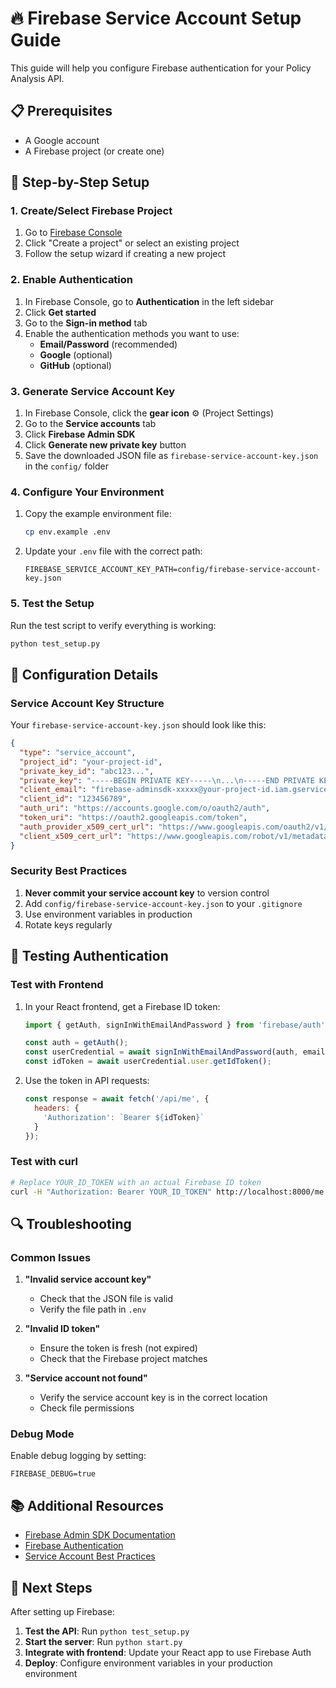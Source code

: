 # 🔥 Firebase Service Account Setup Guide

This guide will help you configure Firebase authentication for your Policy Analysis API.

## 📋 Prerequisites

- A Google account
- A Firebase project (or create one)

## 🚀 Step-by-Step Setup

### 1. Create/Select Firebase Project

1. Go to [Firebase Console](https://console.firebase.google.com/)
2. Click "Create a project" or select an existing project
3. Follow the setup wizard if creating a new project

### 2. Enable Authentication

1. In Firebase Console, go to **Authentication** in the left sidebar
2. Click **Get started**
3. Go to the **Sign-in method** tab
4. Enable the authentication methods you want to use:
   - **Email/Password** (recommended)
   - **Google** (optional)
   - **GitHub** (optional)

### 3. Generate Service Account Key

1. In Firebase Console, click the **gear icon** ⚙️ (Project Settings)
2. Go to the **Service accounts** tab
3. Click **Firebase Admin SDK**
4. Click **Generate new private key** button
5. Save the downloaded JSON file as `firebase-service-account-key.json` in the `config/` folder

### 4. Configure Your Environment

1. Copy the example environment file:
   ```bash
   cp env.example .env
   ```

2. Update your `.env` file with the correct path:
   ```
   FIREBASE_SERVICE_ACCOUNT_KEY_PATH=config/firebase-service-account-key.json
   ```

### 5. Test the Setup

Run the test script to verify everything is working:

```bash
python test_setup.py
```

## 🔧 Configuration Details

### Service Account Key Structure

Your `firebase-service-account-key.json` should look like this:

```json
{
  "type": "service_account",
  "project_id": "your-project-id",
  "private_key_id": "abc123...",
  "private_key": "-----BEGIN PRIVATE KEY-----\n...\n-----END PRIVATE KEY-----\n",
  "client_email": "firebase-adminsdk-xxxxx@your-project-id.iam.gserviceaccount.com",
  "client_id": "123456789",
  "auth_uri": "https://accounts.google.com/o/oauth2/auth",
  "token_uri": "https://oauth2.googleapis.com/token",
  "auth_provider_x509_cert_url": "https://www.googleapis.com/oauth2/v1/certs",
  "client_x509_cert_url": "https://www.googleapis.com/robot/v1/metadata/x509/firebase-adminsdk-xxxxx%40your-project-id.iam.gserviceaccount.com"
}
```

### Security Best Practices

1. **Never commit your service account key** to version control
2. Add `config/firebase-service-account-key.json` to your `.gitignore`
3. Use environment variables in production
4. Rotate keys regularly

## 🧪 Testing Authentication

### Test with Frontend

1. In your React frontend, get a Firebase ID token:
   ```javascript
   import { getAuth, signInWithEmailAndPassword } from 'firebase/auth';
   
   const auth = getAuth();
   const userCredential = await signInWithEmailAndPassword(auth, email, password);
   const idToken = await userCredential.user.getIdToken();
   ```

2. Use the token in API requests:
   ```javascript
   const response = await fetch('/api/me', {
     headers: {
       'Authorization': `Bearer ${idToken}`
     }
   });
   ```

### Test with curl

```bash
# Replace YOUR_ID_TOKEN with an actual Firebase ID token
curl -H "Authorization: Bearer YOUR_ID_TOKEN" http://localhost:8000/me
```

## 🔍 Troubleshooting

### Common Issues

1. **"Invalid service account key"**
   - Check that the JSON file is valid
   - Verify the file path in `.env`

2. **"Invalid ID token"**
   - Ensure the token is fresh (not expired)
   - Check that the Firebase project matches

3. **"Service account not found"**
   - Verify the service account key is in the correct location
   - Check file permissions

### Debug Mode

Enable debug logging by setting:
```
FIREBASE_DEBUG=true
```

## 📚 Additional Resources

- [Firebase Admin SDK Documentation](https://firebase.google.com/docs/admin/setup)
- [Firebase Authentication](https://firebase.google.com/docs/auth)
- [Service Account Best Practices](https://cloud.google.com/iam/docs/service-accounts)

## 🎯 Next Steps

After setting up Firebase:

1. **Test the API**: Run `python test_setup.py`
2. **Start the server**: Run `python start.py`
3. **Integrate with frontend**: Update your React app to use Firebase Auth
4. **Deploy**: Configure environment variables in your production environment 